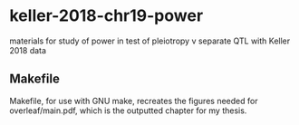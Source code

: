 # keller-2018-chr19-power
materials for study of power in test of pleiotropy v separate QTL with Keller 2018 data


## Makefile

Makefile, for use with GNU make, recreates the figures needed for overleaf/main.pdf, which is the outputted chapter for my thesis.


